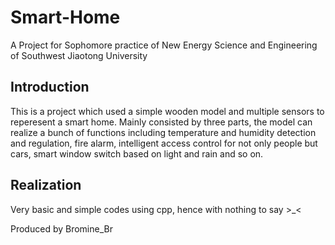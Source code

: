 # Smart-Home
A Project for Sophomore practice of New Energy Science and Engineering of Southwest Jiaotong University
## Introduction
This is a project which used a simple wooden model and multiple sensors to reperesent a smart home. Mainly consisted by three parts, the model can realize a bunch of functions including temperature and humidity detection and regulation, fire alarm, intelligent access control for not only people but cars, smart window switch based on light and rain and so on.
## Realization
Very basic and simple codes using cpp, hence with nothing to say >_<

Produced by Bromine_Br
